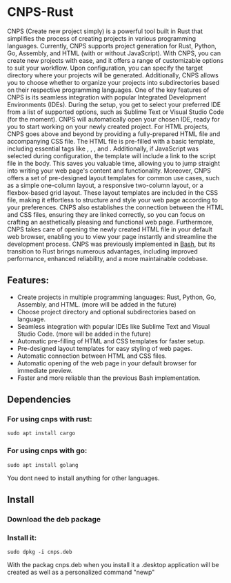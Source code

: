 # CNPS-Rust


CNPS (Create new project simply) is a powerful tool built in Rust that simplifies the process of creating projects in various programming languages. Currently, CNPS supports project generation for Rust, Python, Go, Assembly, and HTML (with or without JavaScript).
With CNPS, you can create new projects with ease, and it offers a range of customizable options to suit your workflow. Upon configuration, you can specify the target directory where your projects will be generated. Additionally, CNPS allows you to choose whether to organize your projects into subdirectories based on their respective programming languages.
One of the key features of CNPS is its seamless integration with popular Integrated Development Environments (IDEs). During the setup, you get to select your preferred IDE from a list of supported options, such as Sublime Text or Visual Studio Code (for the moment). CNPS will automatically open your chosen IDE, ready for you to start working on your newly created project.
For HTML projects, CNPS goes above and beyond by providing a fully-prepared HTML file and accompanying CSS file. The HTML file is pre-filled with a basic template, including essential tags like <!DOCTYPE html>, <html>, <head>, and <body>. Additionally, if JavaScript was selected during configuration, the template will include a link to the script file in the body. This saves you valuable time, allowing you to jump straight into writing your web page's content and functionality.
Moreover, CNPS offers a set of pre-designed layout templates for common use cases, such as a simple one-column layout, a responsive two-column layout, or a flexbox-based grid layout. These layout templates are included in the CSS file, making it effortless to structure and style your web page according to your preferences.
CNPS also establishes the connection between the HTML and CSS files, ensuring they are linked correctly, so you can focus on crafting an aesthetically pleasing and functional web page.
Furthermore, CNPS takes care of opening the newly created HTML file in your default web browser, enabling you to view your page instantly and streamline the development process.
CNPS was previously implemented in [Bash](https://github.com/AsteroidusTv/Create-New-Project-simply), but its transition to Rust brings numerous advantages, including improved performance, enhanced reliability, and a more maintainable codebase.

## Features:

* Create projects in multiple programming languages: Rust, Python, Go, Assembly, and HTML. (more will be added in the future)
* Choose project directory and optional subdirectories based on language.
* Seamless integration with popular IDEs like Sublime Text and Visual Studio Code. (more will be added in the future)
* Automatic pre-filling of HTML and CSS templates for faster setup.
* Pre-designed layout templates for easy styling of web pages.
* Automatic connection between HTML and CSS files.
* Automatic opening of the web page in your default browser for immediate preview.
* Faster and more reliable than the previous Bash implementation.


## Dependencies

### For using cnps with rust:
```
sudo apt install cargo
```
###  For using cnps with go:
```
sudo apt install golang
```
You dont need to install anything for other languages.


## Install

### Download the deb package
### Install it:
```
sudo dpkg -i cnps.deb
```
With the packag cnps.deb when you install it a .desktop application will be created as well as a personalized command "newp"
